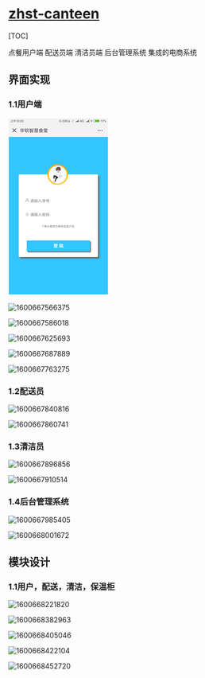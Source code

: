 

# [zhst-canteen]()

[TOC]

点餐用户端  配送员端  清洁员端   后台管理系统  集成的电商系统

## 界面实现

### 1.1用户端

![Image text](https://github.com/WhiteMiss/zhst-canteen/blob/master/img-folder/1600667546451.png)

![1600667566375](C:\Users\HASEE\AppData\Roaming\Typora\typora-user-images\1600667566375.png)



 ![1600667586018](C:\Users\HASEE\AppData\Roaming\Typora\typora-user-images\1600667586018.png)



![1600667625693](C:\Users\HASEE\AppData\Roaming\Typora\typora-user-images\1600667625693.png)

![1600667687889](C:\Users\HASEE\AppData\Roaming\Typora\typora-user-images\1600667687889.png)

![1600667763275](C:\Users\HASEE\AppData\Roaming\Typora\typora-user-images\1600667763275.png)

### 1.2配送员

![1600667840816](C:\Users\HASEE\AppData\Roaming\Typora\typora-user-images\1600667840816.png)

![1600667860741](C:\Users\HASEE\AppData\Roaming\Typora\typora-user-images\1600667860741.png)

### 1.3清洁员

![1600667896856](C:\Users\HASEE\AppData\Roaming\Typora\typora-user-images\1600667896856.png)

![1600667910514](C:\Users\HASEE\AppData\Roaming\Typora\typora-user-images\1600667910514.png)

### 1.4后台管理系统

![1600667985405](C:\Users\HASEE\AppData\Roaming\Typora\typora-user-images\1600667985405.png)

![1600668001672](C:\Users\HASEE\AppData\Roaming\Typora\typora-user-images\1600668001672.png)

## 模块设计

### 1.1用户，配送，清洁，保温柜

![1600668221820](C:\Users\HASEE\AppData\Roaming\Typora\typora-user-images\1600668221820.png)

![1600668382963](C:\Users\HASEE\AppData\Roaming\Typora\typora-user-images\1600668382963.png)

![1600668405046](C:\Users\HASEE\AppData\Roaming\Typora\typora-user-images\1600668405046.png)

![1600668422104](C:\Users\HASEE\AppData\Roaming\Typora\typora-user-images\1600668422104.png)

![1600668452720](C:\Users\HASEE\AppData\Roaming\Typora\typora-user-images\1600668452720.png)
